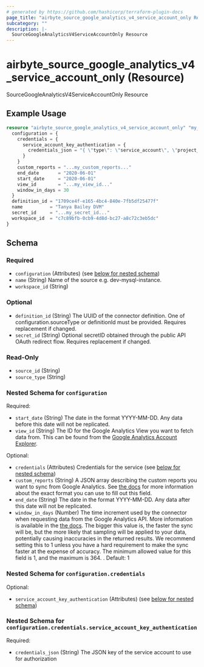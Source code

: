 ```yaml
---
# generated by https://github.com/hashicorp/terraform-plugin-docs
page_title: "airbyte_source_google_analytics_v4_service_account_only Resource - terraform-provider-airbyte"
subcategory: ""
description: |-
  SourceGoogleAnalyticsV4ServiceAccountOnly Resource
---
```


# airbyte_source_google_analytics_v4_service_account_only (Resource)

SourceGoogleAnalyticsV4ServiceAccountOnly Resource

## Example Usage

```terraform
resource "airbyte_source_google_analytics_v4_service_account_only" "my_source_googleanalyticsv4serviceaccountonly" {
  configuration = {
    credentials = {
      service_account_key_authentication = {
        credentials_json = "{ \"type\": \"service_account\", \"project_id\": YOUR_PROJECT_ID, \"private_key_id\": YOUR_PRIVATE_KEY, ... }"
      }
    }
    custom_reports = "...my_custom_reports..."
    end_date       = "2020-06-01"
    start_date     = "2020-06-01"
    view_id        = "...my_view_id..."
    window_in_days = 30
  }
  definition_id = "1709ce4f-e165-4bc4-840e-7fb5df25477f"
  name          = "Tanya Bailey DVM"
  secret_id     = "...my_secret_id..."
  workspace_id  = "c7c89bfb-0cb9-4d8d-bc27-a8c72c3eb5dc"
}
```

<!-- schema generated by tfplugindocs -->
## Schema

### Required

- `configuration` (Attributes) (see [below for nested schema](#nestedatt--configuration))
- `name` (String) Name of the source e.g. dev-mysql-instance.
- `workspace_id` (String)

### Optional

- `definition_id` (String) The UUID of the connector definition. One of configuration.sourceType or definitionId must be provided. Requires replacement if changed.
- `secret_id` (String) Optional secretID obtained through the public API OAuth redirect flow. Requires replacement if changed.

### Read-Only

- `source_id` (String)
- `source_type` (String)

<a id="nestedatt--configuration"></a>
### Nested Schema for `configuration`

Required:

- `start_date` (String) The date in the format YYYY-MM-DD. Any data before this date will not be replicated.
- `view_id` (String) The ID for the Google Analytics View you want to fetch data from. This can be found from the <a href="https://ga-dev-tools.appspot.com/account-explorer/">Google Analytics Account Explorer</a>.

Optional:

- `credentials` (Attributes) Credentials for the service (see [below for nested schema](#nestedatt--configuration--credentials))
- `custom_reports` (String) A JSON array describing the custom reports you want to sync from Google Analytics. See <a href="https://docs.airbyte.com/integrations/sources/google-analytics-v4#data-processing-latency">the docs</a> for more information about the exact format you can use to fill out this field.
- `end_date` (String) The date in the format YYYY-MM-DD. Any data after this date will not be replicated.
- `window_in_days` (Number) The time increment used by the connector when requesting data from the Google Analytics API. More information is available in the <a href="https://docs.airbyte.com/integrations/sources/google-analytics-v4/#sampling-in-reports">the docs</a>. The bigger this value is, the faster the sync will be, but the more likely that sampling will be applied to your data, potentially causing inaccuracies in the returned results. We recommend setting this to 1 unless you have a hard requirement to make the sync faster at the expense of accuracy. The minimum allowed value for this field is 1, and the maximum is 364. . Default: 1

<a id="nestedatt--configuration--credentials"></a>
### Nested Schema for `configuration.credentials`

Optional:

- `service_account_key_authentication` (Attributes) (see [below for nested schema](#nestedatt--configuration--credentials--service_account_key_authentication))

<a id="nestedatt--configuration--credentials--service_account_key_authentication"></a>
### Nested Schema for `configuration.credentials.service_account_key_authentication`

Required:

- `credentials_json` (String) The JSON key of the service account to use for authorization



